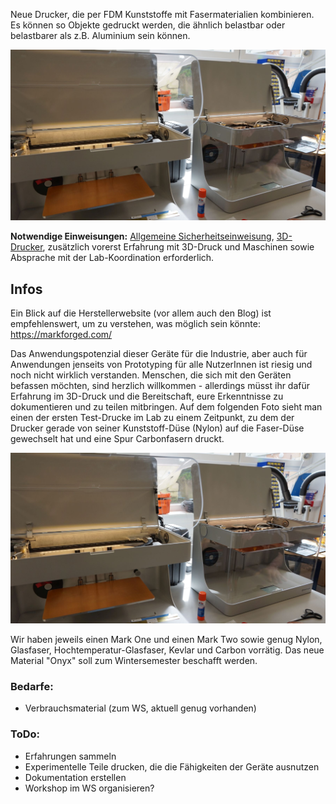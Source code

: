 Neue Drucker, die per FDM Kunststoffe mit Fasermaterialien kombinieren. Es können so Objekte gedruckt werden, die ähnlich belastbar oder belastbarer als z.B. Aluminium sein können.

![](img_3d-drucker/markforged1.JPG)

**Notwendige Einweisungen:** [Allgemeine Sicherheitseinweisung](!Einweisungen_und_Regeln/index), [3D-Drucker](!Einweisungen_und_Regeln/Einweisung_3D-Drucker/index), zusätzlich vorerst Erfahrung mit 3D-Druck und Maschinen sowie Absprache mit der Lab-Koordination erforderlich.

## Infos

Ein Blick auf die Herstellerwebsite (vor allem auch den Blog) ist empfehlenswert, um zu verstehen, was möglich sein könnte: https://markforged.com/

Das Anwendungspotenzial dieser Geräte für die Industrie, aber auch für Anwendungen jenseits von Prototyping für alle NutzerInnen ist riesig und noch nicht wirklich verstanden. Menschen, die sich mit den Geräten befassen möchten, sind herzlich willkommen - allerdings müsst ihr dafür Erfahrung im 3D-Druck und die Bereitschaft, eure Erkenntnisse zu dokumentieren und zu teilen mitbringen. Auf dem folgenden Foto sieht man einen der ersten Test-Drucke im Lab zu einem Zeitpunkt, zu dem der Drucker gerade von seiner Kunststoff-Düse (Nylon) auf die Faser-Düse gewechselt hat und eine Spur Carbonfasern druckt.

![](img_3d-drucker/markforged1.JPG)

Wir haben jeweils einen Mark One und einen Mark Two sowie genug Nylon, Glasfaser, Hochtemperatur-Glasfaser, Kevlar und Carbon vorrätig. Das neue Material "Onyx" soll zum Wintersemester beschafft werden.


### Bedarfe:
- Verbrauchsmaterial (zum WS, aktuell genug vorhanden)

### ToDo:
- Erfahrungen sammeln
- Experimentelle Teile drucken, die die Fähigkeiten der Geräte ausnutzen
- Dokumentation erstellen
- Workshop im WS organisieren?
